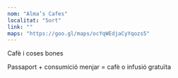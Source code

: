 ```yaml
---
nom: "Alma’s Cafes"
localitat: "Sort"
link: ""
maps: "https://goo.gl/maps/ocYqWEdjaCyYqozs5"
---
```


Cafè i coses bones

Passaport + consumició menjar = cafè o infusió gratuïta
